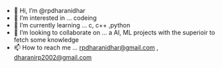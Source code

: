 - 👋 Hi, I’m @rpdharanidhar
- 👀 I’m interested in ... codeing
- 🌱 I’m currently learning ... c, c++ ,python
- 💞️ I’m looking to collaborate on ... a AI, ML projects with the superioir to fetch some knowledge
- 📫 How to reach me ... rpdharanidhar@gmail.com , dharanirp2002@gmail.com

<!---
rpdharanidhar/rpdharanidhar is a ✨ special ✨ repository because its `README.md` (this file) appears on your GitHub profile.
You can click the Preview link to take a look at your changes.
--->
